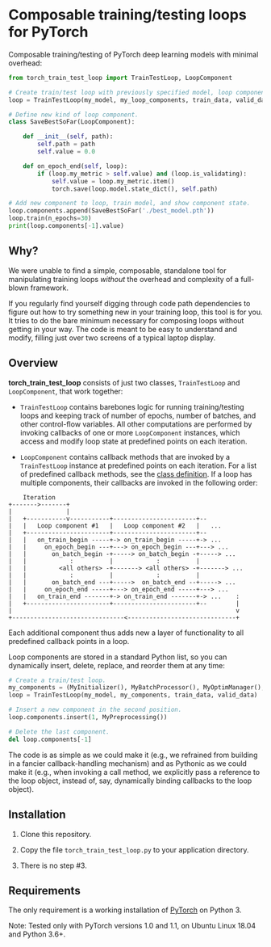 # Composable training/testing loops for PyTorch

Composable training/testing of PyTorch deep learning models with minimal overhead:

```python
from torch_train_test_loop import TrainTestLoop, LoopComponent

# Create train/test loop with previously specified model, loop components, and data.
loop = TrainTestLoop(my_model, my_loop_components, train_data, valid_data)

# Define new kind of loop component.
class SaveBestSoFar(LoopComponent):

    def __init__(self, path):
        self.path = path
        self.value = 0.0

    def on_epoch_end(self, loop):
        if (loop.my_metric > self.value) and (loop.is_validating):
            self.value = loop.my_metric.item()
            torch.save(loop.model.state_dict(), self.path)

# Add new component to loop, train model, and show component state.
loop.components.append(SaveBestSoFar('./best_model.pth'))
loop.train(n_epochs=30)
print(loop.components[-1].value)
```

## Why?

We were unable to find a simple, composable, standalone tool for manipulating training loops *without* the overhead and complexity of a full-blown framework.

If you regularly find yourself digging through code path dependencies to figure out how to try something new in your training loop, this tool is for you. It tries to do the bare minimum necessary for composing loops without getting in your way. The code is meant to be easy to understand and modify, filling just over two screens of a typical laptop display.

## Overview

**torch_train_test_loop** consists of just two classes, `TrainTestLoop` and `LoopComponent`, that work together:

* `TrainTestLoop` contains barebones logic for running training/testing loops and keeping track of number of epochs, number of batches, and other control-flow variables. All other computations are performed by invoking callbacks of one or more `LoopComponent` instances, which access and modify loop state at predefined points on each iteration.

* `LoopComponent` contains callback methods that are invoked by a `TrainTestLoop` instance at predefined points on each iteration. For a list of predefined callback methods, see the [class definition](torch_train_test_loop.py). If a loop has multiple components, their callbacks are invoked in the following order:

```
    Iteration
+------->-------+
|               |
|   +-----------v-----------+-----------------------+--
|   |   Loop component #1   |   Loop component #2   |   ...
|   +-----------------------+-----------------------+--
|   |   on_train_begin -----+-> on_train_begin -----+-> ...
|   |     on_epoch_begin ---+---> on_epoch_begin ---+---> ...
|   |       on_batch_begin -+-----> on_batch_begin -+-----> ...
|   |            :          |            :          |
|   |         <all others> -+-------> <all others> -+-------> ...
|   |            :          |            :          |
|   |       on_batch_end ---+----->  on_batch_end --+-----> ...
|   |     on_epoch_end -----+---> on_epoch_end -----+---> ...
|   |   on_train_end -------+-> on_train_end -------+-> ...    :
|   +-----------------------+-----------------------+--        |
|                                                              v
+-------------------------------<------------------------------+
```

Each additional component thus adds new a layer of functionality to all predefined callback points in a loop.

Loop components are stored in a standard Python list, so you can dynamically insert, delete, replace, and reorder them at any time:

```python
# Create a train/test loop.
my_components = (MyInitializer(), MyBatchProcessor(), MyOptimManager(), MyStats())
loop = TrainTestLoop(my_model, my_components, train_data, valid_data)

# Insert a new component in the second position.
loop.components.insert(1, MyPreprocessing())

# Delete the last component.
del loop.components[-1]
```

The code is as simple as we could make it (e.g., we refrained from building in a fancier callback-handling mechanism) and as Pythonic as we could make it (e.g., when invoking a call method, we explicitly pass a reference to the loop object, instead of, say, dynamically binding callbacks to the loop object).

## Installation

1. Clone this repository.

2. Copy the file `torch_train_test_loop.py` to your application directory.

3. There is no step #3.

## Requirements

The only requirement is a working installation of [PyTorch](https://pytorch.org/) on Python 3.

Note: Tested only with PyTorch versions 1.0 and 1.1, on Ubuntu Linux 18.04 and Python 3.6+.
